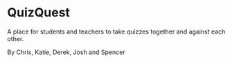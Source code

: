 # QuizQuest
A place for students and teachers to take quizzes together and against each other.

By Chris, Katie, Derek, Josh and Spencer
